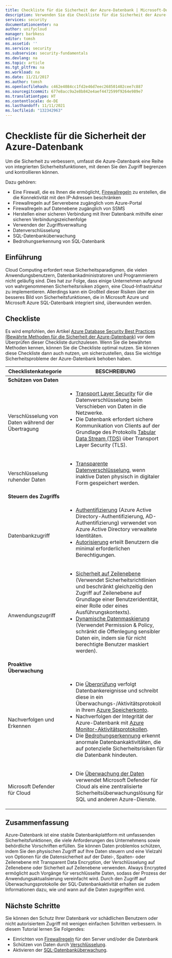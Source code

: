```yaml
---
title: Checkliste für die Sicherheit der Azure-Datenbank | Microsoft-Dokumentation
description: Verwenden Sie die Checkliste für die Sicherheit der Azure-Datenbank, um sicherzustellen, dass Sie wichtige Cloud Computing-Sicherheitsprobleme beheben.
services: security
documentationcenter: na
author: unifycloud
manager: barbkess
editor: tomsh
ms.assetid: ''
ms.service: security
ms.subservice: security-fundamentals
ms.devlang: na
ms.topic: article
ms.tgt_pltfrm: na
ms.workload: na
ms.date: 11/21/2017
ms.author: tomsh
ms.openlocfilehash: c462e4084cc1fd2e46d7eec268501402cee7c887
ms.sourcegitcommit: 677e8acc9a2e8b842e4aef4472599f9264e989e7
ms.translationtype: HT
ms.contentlocale: de-DE
ms.lasthandoff: 11/11/2021
ms.locfileid: "132342963"
---
```

# <a name="azure-database-security-checklist"></a>Checkliste für die Sicherheit der Azure-Datenbank

Um die Sicherheit zu verbessern, umfasst die Azure-Datenbank eine Reihe von integrierten Sicherheitsfunktionen, mit denen Sie den Zugriff begrenzen und kontrollieren können.

Dazu gehören:

-    Eine Firewall, die es Ihnen die ermöglicht, [Firewallregeln](../../azure-sql/database/firewall-configure.md) zu erstellen, die die Konnektivität mit den IP-Adressen beschränken
-    Firewallregeln auf Serverebene zugänglich vom Azure-Portal
-    Firewallregeln auf Datenebene zugänglich von SSMS
-    Herstellen einer sicheren Verbindung mit Ihrer Datenbank mithilfe einer sicheren Verbindungszeichenfolge
-    Verwenden der Zugriffsverwaltung
-    Datenverschlüsselung
-    SQL-Datenbanküberwachung
-    Bedrohungserkennung von SQL-Datenbank

## <a name="introduction"></a>Einführung
Cloud Computing erfordert neue Sicherheitsparadigmen, die vielen Anwendungsbenutzern, Datenbankadministratoren und Programmierern nicht geläufig sind. Dies hat zur Folge, dass einige Unternehmen aufgrund von wahrgenommenen Sicherheitsrisiken zögern, eine Cloud-Infrastruktur zu implementieren. Allerdings kann ein Großteil dieser Risiken über ein besseres Bild von Sicherheitsfunktionen, die in Microsoft Azure und Microsoft Azure SQL-Datenbank integriert sind, überwunden werden.

## <a name="checklist"></a>Checkliste
Es wird empfohlen, den Artikel [Azure Database Security Best Practices (Bewährte Methoden für die Sicherheit der Azure-Datenbank)](../../azure-sql/database/security-best-practice.md) vor dem Überprüfen dieser Checkliste durchzulesen. Wenn Sie die bewährten Methoden kennen, können Sie die Checkliste optimal nutzen. Sie können diese Checkliste dann auch nutzen, um sicherzustellen, dass Sie wichtige Sicherheitsprobleme der Azure-Datenbank behoben haben.


|Checklistenkategorie| BESCHREIBUNG|
| ------------ | -------- |
|**Schützen von Daten**||
| <br> Verschlüsselung von Daten während der Übertragung| <ul><li>[Transport Layer Security](/windows-server/security/tls/transport-layer-security-protocol) für die Datenverschlüsselung beim Verschieben von Daten in die Netzwerke.</li><li>Die Datenbank erfordert sichere Kommunikation von Clients auf der Grundlage des Protokolls [Tabular Data Stream (TDS)](/openspecs/windows_protocols/ms-tds/893fcc7e-8a39-4b3c-815a-773b7b982c50) über Transport Layer Security (TLS).</li></ul> |
|<br>Verschlüsselung ruhender Daten| <ul><li>[Transparente Datenverschlüsselung](../../azure-sql/database/transparent-data-encryption-tde-overview.md), wenn inaktive Daten physisch in digitaler Form gespeichert werden.</li></ul>|
|**Steuern des Zugriffs**||  
|<br> Datenbankzugriff | <ul><li>[Authentifizierung](../../azure-sql/database/logins-create-manage.md) (Azure Active Directory-Authentifizierung, AD-Authentifizierung) verwendet von Azure Active Directory verwaltete Identitäten.</li><li>[Autorisierung](../../azure-sql/database/logins-create-manage.md) erteilt Benutzern die minimal erforderlichen Berechtigungen.</li></ul> |
|<br>Anwendungszugriff| <ul><li>[Sicherheit auf Zeilenebene](/sql/relational-databases/security/row-level-security) (Verwendet Sicherheitsrichtlinien und beschränkt gleichzeitig den Zugriff auf Zeilenebene auf Grundlage einer Benutzeridentität, einer Rolle oder eines Ausführungskontexts).</li><li>[Dynamische Datenmaskierung](../../azure-sql/database/dynamic-data-masking-overview.md) (Verwendet Permission &amp; Policy, schränkt die Offenlegung sensibler Daten ein, indem sie für nicht berechtigte Benutzer maskiert werden).</li></ul>|
|**Proaktive Überwachung**||  
| <br>Nachverfolgen und Erkennen| <ul><li>Die [Überprüfung](../../azure-sql/database/auditing-overview.md) verfolgt Datenbankereignisse und schreibt diese in ein Überwachungs-/Aktivitätsprotokoll in Ihrem [Azure Speicherkonto](../../storage/common/storage-account-create.md).</li><li>Nachverfolgen der Integrität der Azure-Datenbank mit [Azure Monitor-Aktivitätsprotokollen](../../azure-monitor/essentials/platform-logs-overview.md).</li><li>Die [Bedrohungserkennung](../../azure-sql/database/threat-detection-configure.md) erkennt anormale Datenbankaktivitäten, die auf potenzielle Sicherheitsrisiken für die Datenbank hindeuten. </li></ul> |
|<br>Microsoft Defender für Cloud| <ul><li>Die [Überwachung der Daten](../../security-center/security-center-remediate-recommendations.md) verwendet Microsoft Defender für Cloud als eine zentralisierte Sicherheitsüberwachungslösung für SQL und anderen Azure-Dienste.</li></ul>|        

## <a name="conclusion"></a>Zusammenfassung
Azure-Datenbank ist eine stabile Datenbankplattform mit umfassenden Sicherheitsfunktionen, die viele Anforderungen des Unternehmens sowie behördliche Vorschriften erfüllen. Sie können Daten problemlos schützen, indem Sie den physischen Zugriff auf Ihre Daten steuern und eine Vielzahl von Optionen für die Datensicherheit auf der Datei-, Spalten- oder Zeilenebene mit Transparent Data Encryption, der Verschlüsselung auf Zellenebene oder Sicherheit auf Zeilenebene verwenden. Always Encrypted ermöglicht auch Vorgänge für verschlüsselte Daten, sodass der Prozess der Anwendungsaktualisierung vereinfacht wird. Durch den Zugriff auf Überwachungsprotokolle der SQL-Datenbankaktivität erhalten sie zudem Informationen dazu, wie und wann auf die Daten zugegriffen wird.

## <a name="next-steps"></a>Nächste Schritte
Sie können den Schutz Ihrer Datenbank vor schädlichen Benutzern oder nicht autorisiertem Zugriff mit wenigen einfachen Schritten verbessern. In diesem Tutorial lernen Sie Folgendes:

- Einrichten von [Firewallregeln](../../azure-sql/database/firewall-configure.md) für den Server und/oder die Datenbank
- Schützen von Daten durch [Verschlüsselung](/sql/relational-databases/security/encryption/sql-server-encryption).
- Aktivieren der [SQL-Datenbanküberwachung](../../azure-sql/database/auditing-overview.md).
